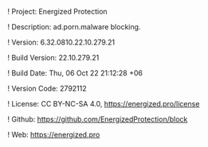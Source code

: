 ! Project: Energized Protection

! Description: ad.porn.malware blocking.

! Version: 6.32.0810.22.10.279.21

! Build Version: 22.10.279.21

! Build Date: Thu, 06 Oct 22 21:12:28 +06

! Version Code: 2792112

! License: CC BY-NC-SA 4.0, https://energized.pro/license

! Github: https://github.com/EnergizedProtection/block

! Web: https://energized.pro

